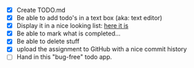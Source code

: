 - [x] Create TODO.md
- [x] Be able to add todo's in a text box (aka: text editor)
- [X] Display it in a nice looking list: [here it is](https://github.com/jimmywarting/todo-assigment/blob/main/TODO.md)
- [x] Be able to mark what is completed...
- [x] Be able to delete stuff
- [x] upload the assignment to GitHub with a nice commit history
- [ ] Hand in this "bug-free" todo app.
